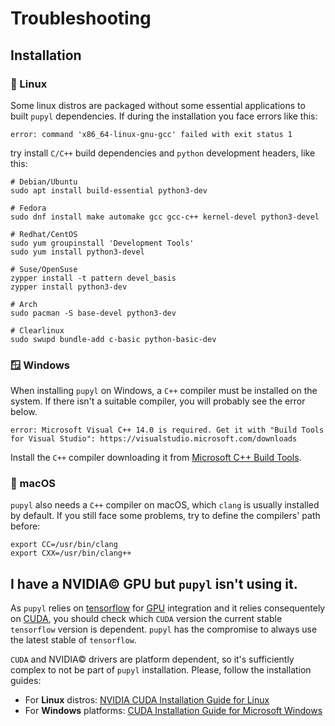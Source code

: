 # Troubleshooting
## Installation
### 🐧 Linux
Some linux distros are packaged without some essential applications to built `pupyl` dependencies. If during the installation you face errors like this:
```shell
error: command 'x86_64-linux-gnu-gcc' failed with exit status 1
```
try install `C/C++` build dependencies and `python` development headers, like this:
```shell
# Debian/Ubuntu
sudo apt install build-essential python3-dev

# Fedora
sudo dnf install make automake gcc gcc-c++ kernel-devel python3-devel

# Redhat/CentOS
sudo yum groupinstall 'Development Tools'
sudo yum install python3-devel

# Suse/OpenSuse
zypper install -t pattern devel_basis
zypper install python3-dev

# Arch
sudo pacman -S base-devel python3-dev

# Clearlinux
sudo swupd bundle-add c-basic python-basic-dev
```

### 🪟 Windows
When installing `pupyl` on Windows, a `C++` compiler must be installed on the system. If there isn't a suitable compiler, you will probably see the error below.

```shell
error: Microsoft Visual C++ 14.0 is required. Get it with "Build Tools for Visual Studio": https://visualstudio.microsoft.com/downloads
```

Install the `C++` compiler downloading it from [Microsoft C++ Build Tools](https://visualstudio.microsoft.com/visual-cpp-build-tools/).

### 🍏 macOS
`pupyl` also needs a `C++` compiler on macOS, which `clang` is usually installed by default. If you still face some problems, try to define the compilers' path before:

```shell
export CC=/usr/bin/clang
export CXX=/usr/bin/clang++
```

## I have a NVIDIA© GPU but `pupyl` isn't using it.
As `pupyl` relies on [tensorflow](https://www.tensorflow.org/) for [GPU](https://en.wikipedia.org/wiki/Graphics_processing_unit) integration and it relies consequentely on [CUDA](https://developer.nvidia.com/cuda-zone), you should check which `CUDA` version the current stable `tensorflow` version is dependent. `pupyl` has the compromise to always use the latest stable of `tensorflow`.

`CUDA` and NVIDIA© drivers are platform dependent, so it's sufficiently complex to not be part of `pupyl` installation. Please, follow the installation guides:
* For **Linux** distros: [NVIDIA CUDA Installation Guide for Linux](https://docs.nvidia.com/cuda/cuda-installation-guide-linux/index.html)
* For **Windows** platforms: [CUDA Installation Guide for Microsoft Windows](https://docs.nvidia.com/cuda/cuda-installation-guide-microsoft-windows/index.html)
